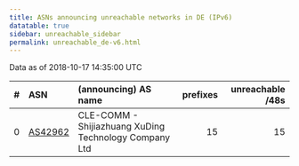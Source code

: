 ```yaml
---
title: ASNs announcing unreachable networks in DE (IPv6)
datatable: true
sidebar: unreachable_sidebar
permalink: unreachable_de-v6.html
---
```


Data as of 2018-10-17 14:35:00 UTC


<div class="datatable-begin"></div>

|   # | ASN                                    | (announcing) AS name                                  |   prefixes |   unreachable /48s |
|----:|:---------------------------------------|:------------------------------------------------------|-----------:|-------------------:|
|   0 | [AS42962](unreachable_AS42962-v6.html) | CLE-COMM - Shijiazhuang XuDing Technology Company Ltd |         15 |                 15 |

<div class="datatable-end"></div>